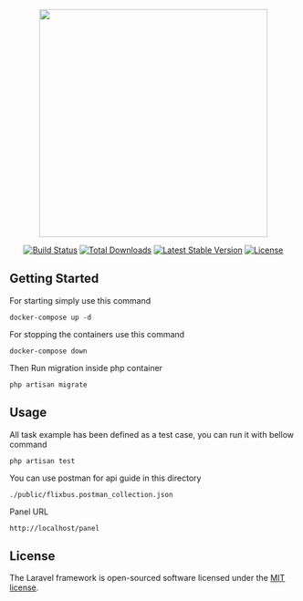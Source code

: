 <p align="center"><a href="https://laravel.com" target="_blank"><img src="https://raw.githubusercontent.com/laravel/art/master/logo-lockup/5%20SVG/2%20CMYK/1%20Full%20Color/laravel-logolockup-cmyk-red.svg" width="400"></a></p>

<p align="center">
<a href="https://travis-ci.org/laravel/framework"><img src="https://travis-ci.org/laravel/framework.svg" alt="Build Status"></a>
<a href="https://packagist.org/packages/laravel/framework"><img src="https://img.shields.io/packagist/dt/laravel/framework" alt="Total Downloads"></a>
<a href="https://packagist.org/packages/laravel/framework"><img src="https://img.shields.io/packagist/v/laravel/framework" alt="Latest Stable Version"></a>
<a href="https://packagist.org/packages/laravel/framework"><img src="https://img.shields.io/packagist/l/laravel/framework" alt="License"></a>
</p>

## Getting Started
For starting simply use this command
~~~ 
docker-compose up -d
~~~ 
For stopping the containers use this command
~~~ 
docker-compose down
~~~
Then Run migration inside php container
~~~ 
php artisan migrate
~~~
## Usage
All task example has been defined as a test case, you can run it with bellow command
~~~ 
php artisan test
~~~ 
You can use postman for api guide in this directory
~~~ 
./public/flixbus.postman_collection.json
~~~
Panel URL
~~~ 
http://localhost/panel
~~~

## License

The Laravel framework is open-sourced software licensed under the [MIT license](https://opensource.org/licenses/MIT).
